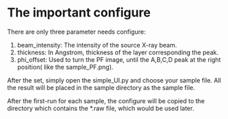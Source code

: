 # The important configure

There are only three parameter needs configure:

1. beam_intensity: The intensity of the source X-ray beam.
2. thickness: In Angstrom, thickness of the layer corresponding the peak.
3. phi_offset: Used to turn the PF image, until the A,B,C,D peak at the right position( like the sample_PF.png).

After the set, simply open the simple_UI.py and choose your sample file. All the result will be placed in the sample directory as the sample file.

After the first-run for each sample, the configure will be copied to the directory which contains the \*.raw file, which would be used later.
